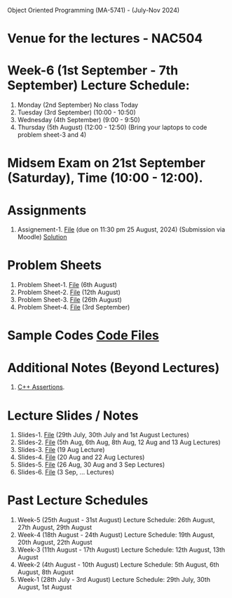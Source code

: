 Object Oriented Programming (MA-5741) - (July-Nov 2024)
# Venue for the lectures - NAC504

# Week-6 (1st September - 7th September) Lecture Schedule:
1. Monday (2nd September) No class Today
2. Tuesday (3rd September) (10:00 - 10:50)
3. Wednesday (4th September) (9:00 - 9:50)
4. Thursday (5th August) (12:00 - 12:50) (Bring your laptops to code problem sheet-3 and 4)

# Midsem Exam on 21st September (Saturday), Time (10:00 - 12:00).

# Assignments
1. Assignement-1. [File](OOP_August_2024/assignement_1.pdf) (due on 11:30 pm 25 August, 2024) (Submission via Moodle) [Solution](ex_Codes/assngmnt-1_sol.cpp)

# Problem Sheets
1. Problem Sheet-1. [File](OOP_August_2024/problem_sheet-1.pdf) (6th August)
2. Problem Sheet-2. [File](OOP_August_2024/problem_sheet-2.pdf) (12th August)
3. Problem Sheet-3. [File](OOP_August_2024/problem_sheet-3.pdf) (26th August)
4. Problem Sheet-4. [File](OOP_August_2024/problem_sheet-4.pdf) (3rd September)

# Sample Codes [Code Files](example-codes.md)

# Additional Notes (Beyond Lectures)
1. [C++ Assertions](OOP_August_2024/assertions.pdf). 
   
# Lecture Slides / Notes
1. Slides-1. [File](OOP_August_2024/Slides-1.pdf) (29th July, 30th July and 1st August Lectures)
2. Slides-2. [File](OOP_August_2024/Slides-2.pdf) (5th Aug, 6th Aug, 8th Aug, 12 Aug and 13 Aug Lectures)
3. Slides-3. [File](OOP_August_2024/Slides-3.pdf) (19 Aug Lecture)
4. Slides-4. [File](OOP_August_2024/Slides-4.pdf) (20 Aug and 22 Aug Lectures)
5. Slides-5. [File](OOP_August_2024/Slides-5.pdf) (26 Aug, 30 Aug and 3 Sep Lectures)
6. Slides-6. [File](OOP_August_2024/Slides-6.pdf) (3 Sep, ... Lectures)


# Past Lecture Schedules

1. Week-5 (25th August - 31st August) Lecture Schedule: 26th August, 27th August, 29th August
2. Week-4 (18th August - 24th August) Lecture Schedule: 19th August, 20th August, 22th August
3. Week-3 (11th August - 17th August) Lecture Schedule: 12th August, 13th August
4. Week-2 (4th August - 10th August) Lecture Schedule: 5th August, 6th August, 8th August
5. Week-1 (28th July - 3rd August) Lecture Schedule: 29th July, 30th August, 1st August
